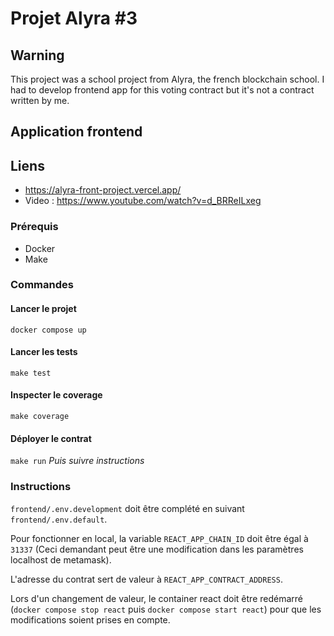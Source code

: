 # Projet Alyra #3

## Warning

This project was a school project from Alyra, the french blockchain school.
I had to develop frontend app for this voting contract but it's not a contract written by me.

## Application frontend

## Liens
- https://alyra-front-project.vercel.app/
- Video : https://www.youtube.com/watch?v=d_BRReILxeg

### Prérequis

- Docker
- Make

### Commandes

#### Lancer le projet
`docker compose up`

#### Lancer les tests
`make test`

#### Inspecter le coverage
`make coverage`

#### Déployer le contrat
`make run` *Puis suivre instructions* 

### Instructions

`frontend/.env.development` doit être complété en suivant `frontend/.env.default`.

Pour fonctionner en local, la variable `REACT_APP_CHAIN_ID` doit être égal à `31337`
(Ceci demandant peut être une modification dans les paramètres localhost de metamask).

L'adresse du contrat sert de valeur à `REACT_APP_CONTRACT_ADDRESS`.

Lors d'un changement de valeur, le container react doit être redémarré (`docker compose stop react` puis `docker compose start react`)
pour que les modifications soient prises en compte.

